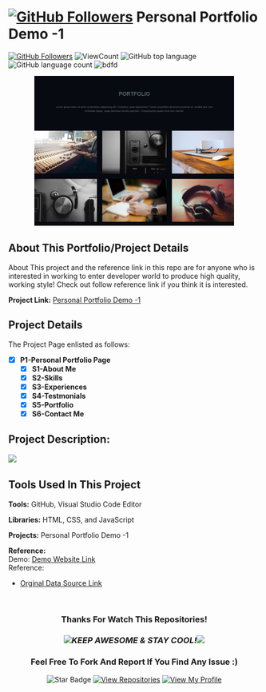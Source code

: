 # <a href="https://github.com/bdfd"><img height=40 src="https://cdn.jsdelivr.net/gh/bdfd/Personal_Image_Repo/4.Stamp/BDFD_Stamp.png" alt="GitHub Followers" /></a> Personal Portfolio Demo -1

<a href="https://github.com/bdfd"><img src="https://img.shields.io/github/followers/bdfd?label=Follow%20Me&logo=github" alt="GitHub Followers" /></a>
![ViewCount](https://views.whatilearened.today/views/github/BDFDPortfolio/Demo01_Personal-Portfolio.svg?cache=remove)
![GitHub top language](https://img.shields.io/github/languages/top/BDFDPortfolio/Demo01_Personal-Portfolio?style=flat)
![GitHub language count](https://img.shields.io/github/languages/count/BDFDPortfolio/Demo01_Personal-Portfolio?style=flat)
<img height=20 src="https://cdn.jsdelivr.net/gh/bdfd/Personal_Image_Repo/7.Color-Icon/Status/Finish.svg" alt="bdfd" />

<div align="center">
    <img src="static/images/demo.png" alt="Logo" width="400" height="300">
</div>

## About This Portfolio/Project Details

About This project and the reference link in this repo are for anyone who is interested in working to enter developer world to produce high quality, working style! Check out follow reference link if you think it is interested.

**Project Link:** [Personal Portfolio Demo -1](https://bdfdportfolio.tk/Demo01_Personal-Portfolio)

## Project Details

The Project Page enlisted as follows:

- [x] **P1-Personal Portfolio Page**
  - [x] **S1-About Me**
  - [x] **S2-Skills**
  - [x] **S3-Experiences**
  - [x] **S4-Testmonials**
  - [x] **S5-Portfolio**
  - [x] **S6-Contact Me**

## Project Description:

<img height="27" src="https://img.shields.io/badge/Level 1 - Beginner-green.svg?&style=for-the-badge&logo=TheSparksFoundation&logoColor=blue"/>

<br/>

## Tools Used In This Project

**Tools:** GitHub, Visual Studio Code Editor

**Libraries:** HTML, CSS, and JavaScript

**Projects:** Personal Portfolio Demo -1

**Reference:**  
Demo: <a href="https://bdfdportfolio.tk/Demo01_Personal-Portfolio/">Demo Website Link</a>  
Reference:

- <a href="https://github.com/BDFDPortfolio/Demo01_Personal-Portfolio">Orginal Data Source Link</a>

  <br>

<div align="center">

### Thanks For Watch This Repositories!

### <img src="https://media.giphy.com/media/WUlplcMpOCEmTGBtBW/giphy.gif" width="30"><i>KEEP AWESOME & STAY COOL!</i><img src="https://media.giphy.com/media/WUlplcMpOCEmTGBtBW/giphy.gif" width="30">

### Feel Free To Fork And Report If You Find Any Issue :)

![Star Badge](https://img.shields.io/static/v1?label=%F0%9F%8C%9F&message=If%20Useful&style=style=flat&color=BC4E99)
[![View Repositories](https://img.shields.io/badge/View-My_Repositories-blue?logo=GitHub)](https://github.com/bdfd?tab=repositories)
[![View My Profile](https://img.shields.io/badge/View-My_Profile-green?logo=GitHub)](https://github.com/bdfd)

</div>
